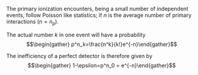 The primary ionization encounters, being  a small number of independent events, follow Poisson like statistics; if $n$ is the average number of primary interactions $(n=n_p)$. 

The actual number $k$ in one event will have a probability
$$\begin{gather} p^n_k=\frac{n^k}{k!}e^{-n}\end{gather}$$

The inefficiency of a perfect detector is therefore given by $$\begin{gather} 1-\epsilon=p^n_0 = e^{-n}\end{gather}$$

